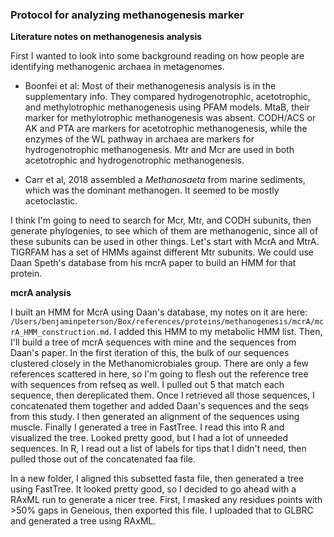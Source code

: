 ### Protocol for analyzing methanogenesis marker


**Literature notes on methanogenesis analysis**

First I wanted to look into some background reading on how people are identifying methanogenic archaea in metagenomes.

- Boonfei et al: Most of their methanogenesis analysis is in the supplementary info. They compared hydrogenotrophic, acetotrophic, and methylotrophic methanogenesis using PFAM models. MtaB, their marker for methylotrophic methanogenesis was absent. CODH/ACS or AK and PTA are markers for acetotrophic methanogenesis, while the enzymes of the WL pathway in archaea are markers for hydrogenotrophic methanogenesis. Mtr and Mcr are used in both acetotrophic and hydrogenotrophic methanogenesis.

- Carr et al, 2018 assembled a *Methanosaeta* from marine sediments, which was the dominant methanogen. It seemed to be mostly acetoclastic.

I think I'm going to need to search for Mcr, Mtr, and CODH subunits, then generate phylogenies, to see which of them are methanogenic, since all of these subunits can be used in other things.
Let's start with McrA and MtrA.
TIGRFAM has a set of HMMs against different Mtr subunits.
We could use Daan Speth's database from his mcrA paper to build an HMM for that protein.


**mcrA analysis**

I built an HMM for McrA using Daan's database, my notes on it are here: `/Users/benjaminpeterson/Box/references/proteins/methanogenesis/mcrA/mcrA_HMM_construction.md`.
I added this HMM to my metabolic HMM list.
Then, I'll build a tree of mcrA sequences with mine and the sequences from Daan's paper.
In the first iteration of this, the bulk of our sequences clustered closely in the Methanomicrobiales group.
There are only a few references scattered in here, so I'm going to flesh out the reference tree with sequences from refseq as well.
I pulled out 5 that match each sequence, then dereplicated them.
Once I retrieved all those sequences, I concatenated them together and added Daan's sequences and the seqs from this study.
I then generated an alignment of the sequences using muscle.
Finally I generated a tree in FastTree.
I read this into R and visualized the tree.
Looked pretty good, but I had a lot of unneeded sequences.
In R, I read out a list of labels for tips that I didn't need, then pulled those out of the concatenated faa file.

In a new folder, I aligned this subsetted fasta file, then generated a tree using FastTree.
It looked pretty good, so I decided to go ahead with a RAxML run to generate a nicer tree.
First, I masked any residues points with >50% gaps in Geneious, then exported this file.
I uploaded that to GLBRC and generated a tree using RAxML.
